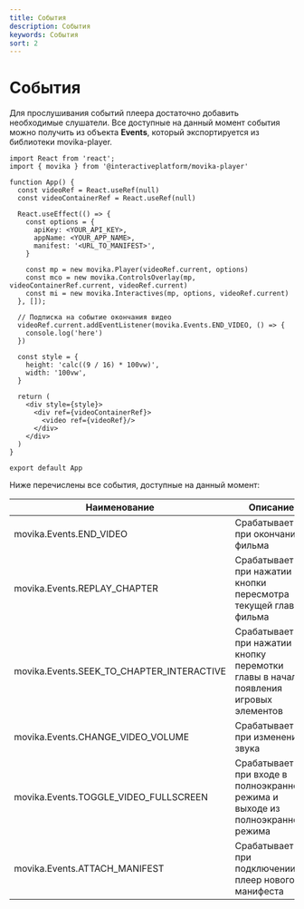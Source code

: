```yaml
---
title: События
description: События
keywords: События
sort: 2
---
```


# События

Для прослушивания событий плеера достаточно добавить необходимые слушатели. Все доступные на данный момент события можно получить из объекта **Events**, который экспортируется из библиотеки movika-player.

```
import React from 'react';
import { movika } from '@interactiveplatform/movika-player'

function App() {
  const videoRef = React.useRef(null)
  const videoContainerRef = React.useRef(null)

  React.useEffect(() => {
    const options = {
      apiKey: <YOUR_API_KEY>,
      appName: <YOUR_APP_NAME>,
      manifest: '<URL_TO_MANIFEST>',
    }

    const mp = new movika.Player(videoRef.current, options)
    const mco = new movika.ControlsOverlay(mp, videoContainerRef.current, videoRef.current)
    const mi = new movika.Interactives(mp, options, videoRef.current)
  }, []);

  // Подписка на событие окончания видео
  videoRef.current.addEventListener(movika.Events.END_VIDEO, () => {
    console.log('here')
  })

  const style = {
    height: 'calc((9 / 16) * 100vw)',
    width: '100vw',
  }

  return (
    <div style={style}>
      <div ref={videoContainerRef}>
        <video ref={videoRef}/>
      </div>
    </div>
  )
}

export default App
```

Ниже перечислены все события, доступные на данный момент:

| Наименование                                 | Описание                                                                               |
| -------------------------------------------- | -------------------------------------------------------------------------------------- |
| movika.Events.END\_VIDEO                     | Срабатывает при окончании фильма                                                       |
| movika.Events.REPLAY\_CHAPTER                | Срабатывает при нажатии на кнопки пересмотра текущей главы фильма                      |
| movika.Events.SEEK\_TO\_CHAPTER\_INTERACTIVE | Срабатывает при нажатии на кнопку перемотки главы в начало появления игровых элементов |
| movika.Events.CHANGE\_VIDEO\_VOLUME          | Срабатывает при изменении звука                                                        |
| movika.Events.TOGGLE\_VIDEO\_FULLSCREEN      | Срабатывает при входе в полноэкранного режима и выходе из полноэкранного режима        |
| movika.Events.ATTACH\_MANIFEST               | Срабатывает при подключении в плеер нового манифеста                                   |
